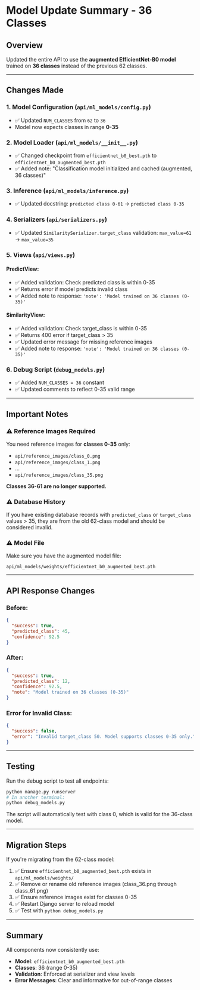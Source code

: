 # Model Update Summary - 36 Classes

## Overview
Updated the entire API to use the **augmented EfficientNet-B0 model** trained on **36 classes** instead of the previous 62 classes.

---

## Changes Made

### 1. **Model Configuration** (`api/ml_models/config.py`)
- ✅ Updated `NUM_CLASSES` from `62` to `36`
- Model now expects classes in range **0-35**

### 2. **Model Loader** (`api/ml_models/__init__.py`)
- ✅ Changed checkpoint from `efficientnet_b0_best.pth` to `efficientnet_b0_augmented_best.pth`
- ✅ Added note: "Classification model initialized and cached (augmented, 36 classes)"

### 3. **Inference** (`api/ml_models/inference.py`)
- ✅ Updated docstring: `predicted class 0-61` → `predicted class 0-35`

### 4. **Serializers** (`api/serializers.py`)
- ✅ Updated `SimilaritySerializer.target_class` validation: `max_value=61` → `max_value=35`

### 5. **Views** (`api/views.py`)

#### PredictView:
- ✅ Added validation: Check predicted class is within 0-35
- ✅ Returns error if model predicts invalid class
- ✅ Added note to response: `'note': 'Model trained on 36 classes (0-35)'`

#### SimilarityView:
- ✅ Added validation: Check target_class is within 0-35
- ✅ Returns 400 error if target_class > 35
- ✅ Updated error message for missing reference images
- ✅ Added note to response: `'note': 'Model trained on 36 classes (0-35)'`

### 6. **Debug Script** (`debug_models.py`)
- ✅ Added `NUM_CLASSES = 36` constant
- ✅ Updated comments to reflect 0-35 valid range

---

## Important Notes

### ⚠️ Reference Images Required
You need reference images for **classes 0-35** only:
- `api/reference_images/class_0.png`
- `api/reference_images/class_1.png`
- ...
- `api/reference_images/class_35.png`

**Classes 36-61 are no longer supported.**

### ⚠️ Database History
If you have existing database records with `predicted_class` or `target_class` values > 35, they are from the old 62-class model and should be considered invalid.

### ⚠️ Model File
Make sure you have the augmented model file:
```
api/ml_models/weights/efficientnet_b0_augmented_best.pth
```

---

## API Response Changes

### Before:
```json
{
  "success": true,
  "predicted_class": 45,
  "confidence": 92.5
}
```

### After:
```json
{
  "success": true,
  "predicted_class": 12,
  "confidence": 92.5,
  "note": "Model trained on 36 classes (0-35)"
}
```

### Error for Invalid Class:
```json
{
  "success": false,
  "error": "Invalid target_class 50. Model supports classes 0-35 only."
}
```

---

## Testing

Run the debug script to test all endpoints:
```bash
python manage.py runserver
# In another terminal:
python debug_models.py
```

The script will automatically test with class 0, which is valid for the 36-class model.

---

## Migration Steps

If you're migrating from the 62-class model:

1. ✅ Ensure `efficientnet_b0_augmented_best.pth` exists in `api/ml_models/weights/`
2. ✅ Remove or rename old reference images (class_36.png through class_61.png)
3. ✅ Ensure reference images exist for classes 0-35
4. ✅ Restart Django server to reload model
5. ✅ Test with `python debug_models.py`

---

## Summary

All components now consistently use:
- **Model**: `efficientnet_b0_augmented_best.pth`
- **Classes**: 36 (range 0-35)
- **Validation**: Enforced at serializer and view levels
- **Error Messages**: Clear and informative for out-of-range classes
